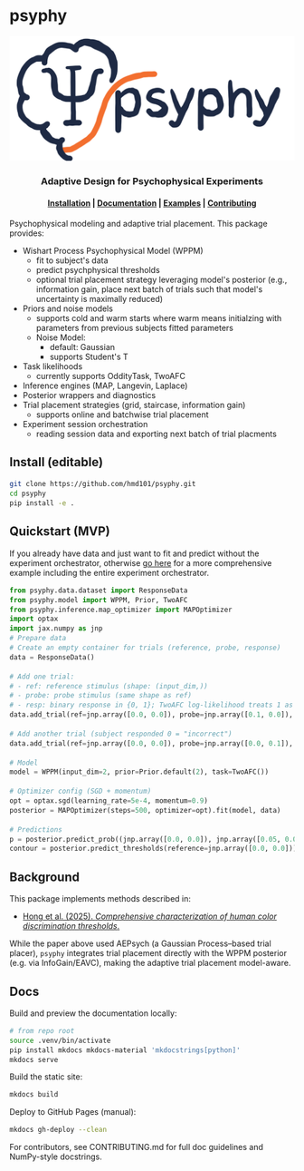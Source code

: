 # psyphy

![psyphy logo](docs/images/psyphy_logo_draft.png)

<div align="center">
    <picture>
    <source srcset="docs/images/psyphy_logo_draft.png" media="(prefers-color-scheme: light)"/>
    <source srcset="docs/images/psyphy_logo_draft.png"  media="(prefers-color-scheme: dark)"/>
    <!-- <img align="center" src="docs/assets/logo/logo_text_black.svg" alt="Inferno" width="400" style="padding-right: 10px; padding left: 10px;"/> -->
    </picture>
    <h3>Adaptive Design for Psychophysical Experiments</h3>
</div>



<h4 align="center">
  <a href="https://hmd101.github.io/psyphy/#install/">Installation</a> |  
  <a href="https://hmd101.github.io/psyphy/reference/">Documentation</a> | 
  <a href="https://hmd101.github.io/psyphy/examples/mvp/offline_fit_mvp/">Examples</a> | 
  <a href="https://hmd101.github.io/psyphy/CONTRIBUTING/">Contributing</a>
</h4>

Psychophysical modeling and adaptive trial placement. This package provides:

- Wishart Process Psychophysical Model (WPPM)
    - fit to subject's data 
    - predict psychphysical thresholds
    - optional trial placement strategy leveraging model's posterior (e.g., information gain, place next batch of trials such that model's uncertainty is maximally reduced)
- Priors and noise models
    - supports cold and warm starts where warm means initialzing with parameters from previous subjects fitted parameters
    - Noise Model: 
        - default: Gaussian
        - supports Student's T 
- Task likelihoods 
    - currently supports OddityTask, TwoAFC
- Inference engines (MAP, Langevin, Laplace)
- Posterior wrappers and diagnostics
- Trial placement strategies (grid, staircase, information gain)
    - supports online and batchwise trial placement
- Experiment session orchestration
    - reading session data and exporting next batch of trial placments



## Install (editable)

```bash
git clone https://github.com/hmd101/psyphy.git
cd psyphy
pip install -e .

```

## Quickstart (MVP)
If you already have data and just want to fit and predict without the experiment orchestrator, otherwise [go here](https://hmd101.github.io/psyphy/usage/) for a more comprehensive example including the entire experiment orchestrator.

```python
from psyphy.data.dataset import ResponseData
from psyphy.model import WPPM, Prior, TwoAFC
from psyphy.inference.map_optimizer import MAPOptimizer
import optax
import jax.numpy as jnp
# Prepare data
# Create an empty container for trials (reference, probe, response)
data = ResponseData()

# Add one trial:
# - ref: reference stimulus (shape: (input_dim,))
# - probe: probe stimulus (same shape as ref)
# - resp: binary response in {0, 1}; TwoAFC log-likelihood treats 1 as "correct"
data.add_trial(ref=jnp.array([0.0, 0.0]), probe=jnp.array([0.1, 0.0]), resp=1)

# Add another trial (subject responded 0 = "incorrect")
data.add_trial(ref=jnp.array([0.0, 0.0]), probe=jnp.array([0.0, 0.1]), resp=0)

# Model
model = WPPM(input_dim=2, prior=Prior.default(2), task=TwoAFC())

# Optimizer config (SGD + momentum)
opt = optax.sgd(learning_rate=5e-4, momentum=0.9)
posterior = MAPOptimizer(steps=500, optimizer=opt).fit(model, data)

# Predictions
p = posterior.predict_prob((jnp.array([0.0, 0.0]), jnp.array([0.05, 0.05])))
contour = posterior.predict_thresholds(reference=jnp.array([0.0, 0.0]))
```


## Background

This package implements methods described in:
-  [Hong et al. (2025). *Comprehensive characterization of human color discrimination thresholds*.](https://www.biorxiv.org/content/10.1101/2025.07.16.665219v1)

While the paper above  used AEPsych (a Gaussian Process–based trial placer),
`psyphy` integrates trial placement directly with the WPPM posterior (e.g. via InfoGain/EAVC),
making the  adaptive trial placement model-aware.

## Docs

Build and preview the documentation locally:

```bash
# from repo root
source .venv/bin/activate
pip install mkdocs mkdocs-material 'mkdocstrings[python]'
mkdocs serve
```

Build the static site:

```bash
mkdocs build
```

Deploy to GitHub Pages (manual):

```bash
mkdocs gh-deploy --clean
```

For contributors, see CONTRIBUTING.md for full doc guidelines and NumPy-style docstrings.

